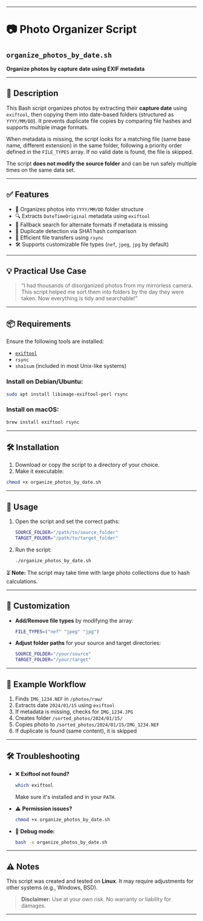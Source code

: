 
---

# 📷 Photo Organizer Script

## `organize_photos_by_date.sh`

**Organize photos by capture date using EXIF metadata**

---

## 📄 Description

This Bash script organizes photos by extracting their **capture date** using `exiftool`, then copying them into date-based folders (structured as `YYYY/MM/DD`). It prevents duplicate file copies by comparing file hashes and supports multiple image formats.

When metadata is missing, the script looks for a matching file (same base name, different extension) in the same folder, following a priority order defined in the `FILE_TYPES` array. If no valid date is found, the file is skipped.

The script **does not modify the source folder** and can be run safely multiple times on the same data set.

---

## ✅ Features

* 📅 Organizes photos into `YYYY/MM/DD` folder structure
* 🔍 Extracts `DateTimeOriginal` metadata using `exiftool`
* 🔁 Fallback search for alternate formats if metadata is missing
* 🧠 Duplicate detection via SHA1 hash comparison
* 🚀 Efficient file transfers using `rsync`
* 🛠 Supports customizable file types (`nef`, `jpeg`, `jpg` by default)

---

## 💡 Practical Use Case

> “I had thousands of disorganized photos from my mirrorless camera. This script helped me sort them into folders by the day they were taken. Now everything is tidy and searchable!”

---

## 📦 Requirements

Ensure the following tools are installed:

* [`exiftool`](https://exiftool.org/)
* `rsync`
* `sha1sum` (included in most Unix-like systems)

### Install on Debian/Ubuntu:

```sh
sudo apt install libimage-exiftool-perl rsync
```

### Install on macOS:

```sh
brew install exiftool rsync
```

---

## 🛠 Installation

1. Download or copy the script to a directory of your choice.
2. Make it executable:

```sh
chmod +x organize_photos_by_date.sh
```

---

## 🚀 Usage

1. Open the script and set the correct paths:

   ```sh
   SOURCE_FOLDER="/path/to/source_folder"
   TARGET_FOLDER="/path/to/target_folder"
   ```

2. Run the script:

   ```sh
   ./organize_photos_by_date.sh
   ```

⏳ **Note:** The script may take time with large photo collections due to hash calculations.

---

## 🧩 Customization

* **Add/Remove file types** by modifying the array:

  ```sh
  FILE_TYPES=("nef" "jpeg" "jpg")
  ```

* **Adjust folder paths** for your source and target directories:

  ```sh
  SOURCE_FOLDER="/your/source"
  TARGET_FOLDER="/your/target"
  ```

---

## 🔁 Example Workflow

1. Finds `IMG_1234.NEF` in `/photos/raw/`
2. Extracts date `2024/01/15` using `exiftool`
3. If metadata is missing, checks for `IMG_1234.JPG`
4. Creates folder `/sorted_photos/2024/01/15/`
5. Copies photo to `/sorted_photos/2024/01/15/IMG_1234.NEF`
6. If duplicate is found (same content), it is skipped

---

## 🛠 Troubleshooting

* ❌ **Exiftool not found?**

  ```sh
  which exiftool
  ```

  Make sure it's installed and in your `PATH`.

* ⚠️ **Permission issues?**

  ```sh
  chmod +x organize_photos_by_date.sh
  ```

* 🐞 **Debug mode:**

  ```sh
  bash -x organize_photos_by_date.sh
  ```

---

## ⚠️ Notes

This script was created and tested on **Linux**.
It may require adjustments for other systems (e.g., Windows, BSD).

> **Disclaimer:** Use at your own risk. No warranty or liability for damages.

---

